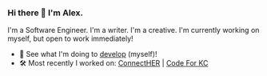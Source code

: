 ### Hi there 👋 I'm Alex.

I'm a Software Engineer. I'm a writer. I'm a creative. I'm currently working on myself, but open to work immediately!

- 👀 See what I'm doing to [develop](https://github.com/alexjcalvillo/personal_development) (myself)!
- 🛠 Most recently I worked on: [ConnectHER](https://github.com/alexjcalvillo/ConnectHER_Application) | [Code For KC](https://github.com/codeforkansascity/meep)

<!---
- 🌪 Currently Spinning Up on: Encryption/Data Privacy
--->
